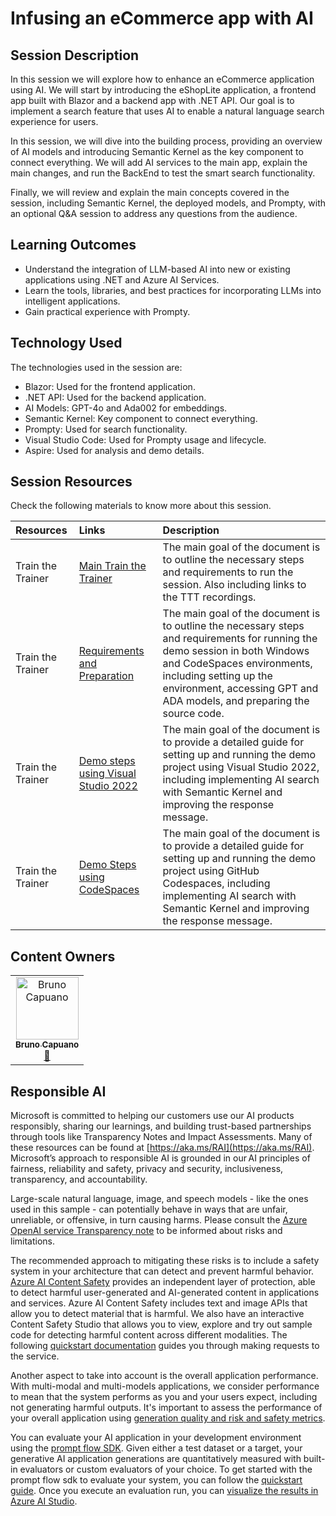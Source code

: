 # Infusing an eCommerce app with AI

## Session Description

In this session we will explore how to enhance an eCommerce application using AI. We will start by introducing the eShopLite application, a frontend app built with Blazor and a backend app with .NET API. Our goal is to implement a search feature that uses AI to enable a natural language search experience for users.

In this session, we will dive into the building process, providing an overview of AI models and introducing Semantic Kernel as the key component to connect everything. We will add AI services to the main app, explain the main changes, and run the BackEnd to test the smart search functionality.

Finally, we will review and explain the main concepts covered in the session, including Semantic Kernel, the deployed models, and Prompty, with an optional Q&A session to address any questions from the audience.

## Learning Outcomes

- Understand the integration of LLM-based AI into new or existing applications using .NET and Azure AI Services.
- Learn the tools, libraries, and best practices for incorporating LLMs into intelligent applications.
- Gain practical experience with Prompty.

## Technology Used

The technologies used in the session are:

- Blazor: Used for the frontend application.
- .NET API: Used for the backend application.
- AI Models: GPT-4o and Ada002 for embeddings.
- Semantic Kernel: Key component to connect everything.
- Prompty: Used for search functionality.
- Visual Studio Code: Used for Prompty usage and lifecycle.
- Aspire: Used for analysis and demo details.

## Session Resources

Check the following materials to know more about this session.

| Resources          | Links                             | Description        |
|:-------------------|:----------------------------------|:-------------------|
| Train the Trainer | [Main Train the Trainer](./train-the-trainer/README.md) | The main goal of the document is to outline the necessary steps and requirements to run the session. Also including links to the TTT recordings.|
| Train the Trainer | [Requirements and Preparation](./train-the-trainer/RequirementsAndPreparation.md) | The main goal of the document is to outline the necessary steps and requirements for running the demo session in both Windows and CodeSpaces environments, including setting up the environment, accessing GPT and ADA models, and preparing the source code. |
| Train the Trainer | [Demo steps using Visual Studio 2022](./train-the-trainer/step-by-step-vs2022.md) | The main goal of the document is to provide a detailed guide for setting up and running the demo project using Visual Studio 2022, including implementing AI search with Semantic Kernel and improving the response message.  |
| Train the Trainer | [Demo Steps using CodeSpaces](./train-the-trainer/step-by-step-codespaces.md) | The main goal of the document is to provide a detailed guide for setting up and running the demo project using GitHub Codespaces, including implementing AI search with Semantic Kernel and improving the response message. |

## Content Owners

<!-- ALL-CONTRIBUTORS-LIST:START - Do not remove or modify this section -->

<table>
<tr>
    <td align="center"><a href="http://learnanalytics.microsoft.com">
        <img src="https://github.com/elbruno.png" width="100px;" alt="Bruno Capuano"/><br />
        <sub><b>Bruno Capuano
</b></sub></a><br />
            <a href="https://github.com/elbruno" title="talk">📢</a> 
    </td>
</tr></table>

<!-- ALL-CONTRIBUTORS-LIST:END -->

## Responsible AI

Microsoft is committed to helping our customers use our AI products responsibly, sharing our learnings, and building trust-based partnerships through tools like Transparency Notes and Impact Assessments. Many of these resources can be found at [https://aka.ms/RAI](https://aka.ms/RAI).
Microsoft’s approach to responsible AI is grounded in our AI principles of fairness, reliability and safety, privacy and security, inclusiveness, transparency, and accountability.

Large-scale natural language, image, and speech models - like the ones used in this sample - can potentially behave in ways that are unfair, unreliable, or offensive, in turn causing harms. Please consult the [Azure OpenAI service Transparency note](https://learn.microsoft.com/legal/cognitive-services/openai/transparency-note?tabs=text) to be informed about risks and limitations.

The recommended approach to mitigating these risks is to include a safety system in your architecture that can detect and prevent harmful behavior. [Azure AI Content Safety](https://learn.microsoft.com/azure/ai-services/content-safety/overview) provides an independent layer of protection, able to detect harmful user-generated and AI-generated content in applications and services. Azure AI Content Safety includes text and image APIs that allow you to detect material that is harmful. We also have an interactive Content Safety Studio that allows you to view, explore and try out sample code for detecting harmful content across different modalities. The following [quickstart documentation](https://learn.microsoft.com/azure/ai-services/content-safety/quickstart-text?tabs=visual-studio%2Clinux&pivots=programming-language-rest) guides you through making requests to the service.

Another aspect to take into account is the overall application performance. With multi-modal and multi-models applications, we consider performance to mean that the system performs as you and your users expect, including not generating harmful outputs. It's important to assess the performance of your overall application using [generation quality and risk and safety metrics](https://learn.microsoft.com/azure/ai-studio/concepts/evaluation-metrics-built-in).

You can evaluate your AI application in your development environment using the [prompt flow SDK](https://microsoft.github.io/promptflow/index.html). Given either a test dataset or a target, your generative AI application generations are quantitatively measured with built-in evaluators or custom evaluators of your choice. To get started with the prompt flow sdk to evaluate your system, you can follow the [quickstart guide](https://learn.microsoft.com/azure/ai-studio/how-to/develop/flow-evaluate-sdk). Once you execute an evaluation run, you can [visualize the results in Azure AI Studio](https://learn.microsoft.com/azure/ai-studio/how-to/evaluate-flow-results).
